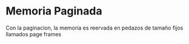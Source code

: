 # Memoria Paginada
Con la paginacion, la memoria es reervada en pedazos de tamaño fijos llamados page frames